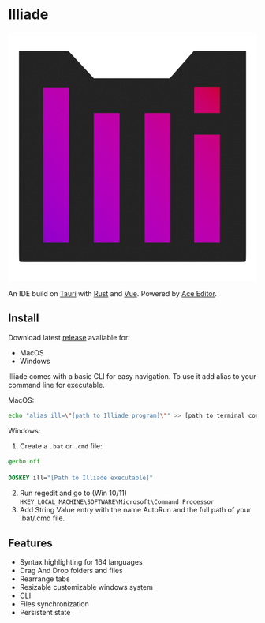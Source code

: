 # Illiade

![Illiade logo](./src/assets/logo.png)

An IDE build on [Tauri](https://tauri.app/) with [Rust](https://www.rust-lang.org/) and [Vue](https://vuejs.org/). Powered by [Ace Editor](https://ace.c9.io/).

## Install

Download latest [release](https://github.com/KrosFire/Illiade/releases) avaliable for:

* MacOS
* Windows

Illiade comes with a basic CLI for easy navigation. To use it add alias to your command line for executable.

MacOS:

```sh
echo "alias ill=\"[path to Illiade program]\"" >> [path to terminal config file]
```

Windows:

1. Create a `.bat` or `.cmd` file:
```bat
@echo off

DOSKEY ill="[Path to Illiade executable]"
```
2. Run regedit and go to (Win 10/11) `HKEY_LOCAL_MACHINE\SOFTWARE\Microsoft\Command Processor`
3. Add String Value entry with the name AutoRun and the full path of your .bat/.cmd file.

## Features

* Syntax highlighting for 164 languages
* Drag And Drop folders and files
* Rearrange tabs
* Resizable customizable windows system
* CLI
* Files synchronization
* Persistent state
